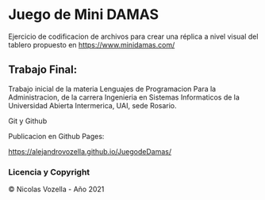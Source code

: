 # Juego de Mini DAMAS

Ejercicio de codificacion de archivos para crear una réplica a nivel visual del tablero propuesto en https://www.minidamas.com/



## Trabajo Final:

Trabajo inicial de la materia Lenguajes de Programacion Para la Administracion, de la carrera Ingenieria en Sistemas Informaticos de la Universidad Abierta Intermerica, UAI, sede Rosario.

Git y Github

Publicacion en Github Pages:

https://alejandrovozella.github.io/JuegodeDamas/

### Licencia y Copyright

© Nicolas Vozella - Año 2021